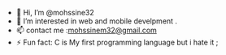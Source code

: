 - 👋 Hi, I’m @mohssine32
- 👀 I’m interested in web and mobile develpment .
- 📫 contact me :mohssinem32@gmail.com
- ⚡ Fun fact:   C is My first programming language but i hate it ;

